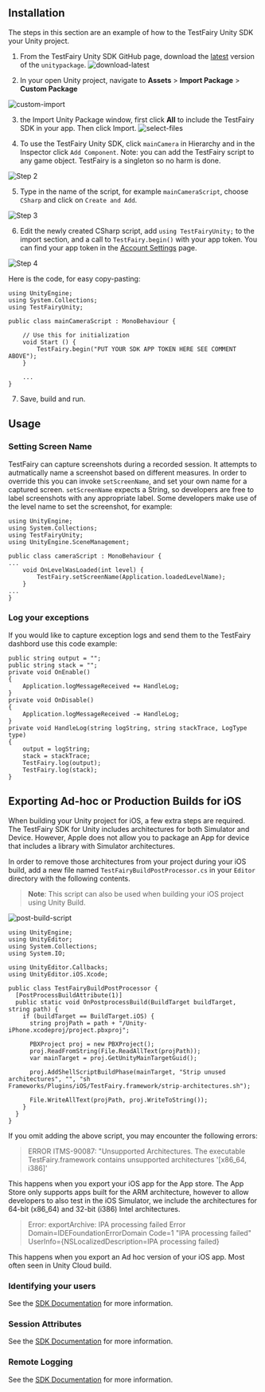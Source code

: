 
## Installation

The steps in this section are an example of how to the TestFairy Unity SDK your Unity project.

1. From the TestFairy Unity SDK GitHub page, download the [latest](https://github.com/testfairy/testfairy-unity-plugin/releases) version of the `unitypackage`.
   ![download-latest](/img/unity/unity-latest.png)

2. In your open Unity project, navigate to **Assets** > **Import Package** > **Custom Package**

  ![custom-import](/img/unity/custom-import.png)

3. the Import Unity Package window, first click **All** to include the TestFairy SDK in your app. Then click Import.
   ![select-files](/img/unity/file-select.png)

4. To use the TestFairy Unity SDK, click `mainCamera` in Hierarchy and in the Inspector click  `Add Component`. Note: you can add the TestFairy script to any game object. TestFairy is a singleton so no harm is done.

  ![Step 2](https://raw.githubusercontent.com/testfairy/testfairy-unity-plugin/master/Images/step2.png)

5. Type in the name of the script, for example `mainCameraScript`, choose `CSharp` and click on `Create and Add`.

  ![Step 3](https://raw.githubusercontent.com/testfairy/testfairy-unity-plugin/master/Images/step3.png)

6. Edit the newly created CSharp script, add `using TestFairyUnity;` to the import section, and a call to `TestFairy.begin()` with your app token. You can find your app token in the [Account Settings](https://app.testfairy.com/settings/#apptoken) page.

  ![Step 4](https://raw.githubusercontent.com/testfairy/testfairy-unity-plugin/master/Images/step4.png)

 Here is the code, for easy copy-pasting:

 ```
 using UnityEngine;
 using System.Collections;
 using TestFairyUnity;

 public class mainCameraScript : MonoBehaviour {

     // Use this for initialization
     void Start () {
         TestFairy.begin("PUT YOUR SDK APP TOKEN HERE SEE COMMENT ABOVE");
     }

     ...
 }
 ```

7. Save, build and run.

## Usage

### Setting Screen Name

TestFairy can capture screenshots during a recorded session. It attempts to autmatically name a screenshot based on different measures. In order to override this you can invoke `setScreenName`, and set your own name for a captured screen. `setScreenName` expects a String, so developers are free to label screenshots with any appropriate label. Some developers make use of the level name to set the screenshot, for example:

```
using UnityEngine;
using System.Collections;
using TestFairyUnity;
using UnityEngine.SceneManagement;

public class cameraScript : MonoBehaviour {
...
	void OnLevelWasLoaded(int level) {
		TestFairy.setScreenName(Application.loadedLevelName);
	}
...
}
```

### Log your exceptions

If you would like to capture exception logs and send them to the TestFairy dashbord use this code example:

```
public string output = "";
public string stack = "";
private void OnEnable()
{
	Application.logMessageReceived += HandleLog;
}
private void OnDisable()
{
	Application.logMessageReceived -= HandleLog;
}
private void HandleLog(string logString, string stackTrace, LogType type)
{
	output = logString;
	stack = stackTrace;
	TestFairy.log(output);
	TestFairy.log(stack);
}
```

## Exporting Ad-hoc or Production Builds for iOS

When building your Unity project for iOS, a few extra steps are required. The TestFairy SDK for Unity includes architectures for both Simulator and Device. However, Apple does not allow you to package an App for device that includes a library with Simulator architectures.

In order to remove those architectures from your project during your iOS build, add a new file named `TestFairyBuildPostProcessor.cs` in your `Editor` directory with the following contents.

> **Note**: This script can also be used when building your iOS project using Unity Build.

![post-build-script](/img/unity/post-build-script.png)

```
using UnityEngine;
using UnityEditor;
using System.Collections;
using System.IO;

using UnityEditor.Callbacks;
using UnityEditor.iOS.Xcode;

public class TestFairyBuildPostProcessor {
  [PostProcessBuildAttribute(1)]
  public static void OnPostprocessBuild(BuildTarget buildTarget, string path) {
    if (buildTarget == BuildTarget.iOS) {
      string projPath = path + "/Unity-iPhone.xcodeproj/project.pbxproj";

      PBXProject proj = new PBXProject();
      proj.ReadFromString(File.ReadAllText(projPath));
      var mainTarget = proj.GetUnityMainTargetGuid();

      proj.AddShellScriptBuildPhase(mainTarget, "Strip unused architectures", "", "sh Frameworks/Plugins/iOS/TestFairy.framework/strip-architectures.sh");

      File.WriteAllText(projPath, proj.WriteToString());
    }
  }
}

```

If you omit adding the above script, you may encounter the following errors:

> ERROR ITMS-90087: "Unsupported Architectures. The executable TestFairy.framework contains unsupported architectures '[x86_64, i386]'

This happens when you export your iOS app for the App store. The App Store only supports apps built for the ARM architecture, however to allow developers to also test in the iOS Simulator, we include the architectures for 64-bit (x86_64) and 32-bit (i386) Intel architectures.

> Error: exportArchive: IPA processing failed
> Error Domain=IDEFoundationErrorDomain Code=1 "IPA processing failed" UserInfo={NSLocalizedDescription=IPA processing failed}

This happens when you export an Ad hoc version of your iOS app. Most often seen in Unity Cloud build.

### Identifying your users

See the [SDK Documentation](https://docs.testfairy.com/SDK/Identifying_Your_Users.html#unity) for more information.

### Session Attributes

See the [SDK Documentation](https://docs.testfairy.com/SDK/Session_Attributes.html#unity) for more information.

### Remote Logging

See the [SDK Documentation](https://docs.testfairy.com/SDK/Remote_Logging.html#unity) for more information.
